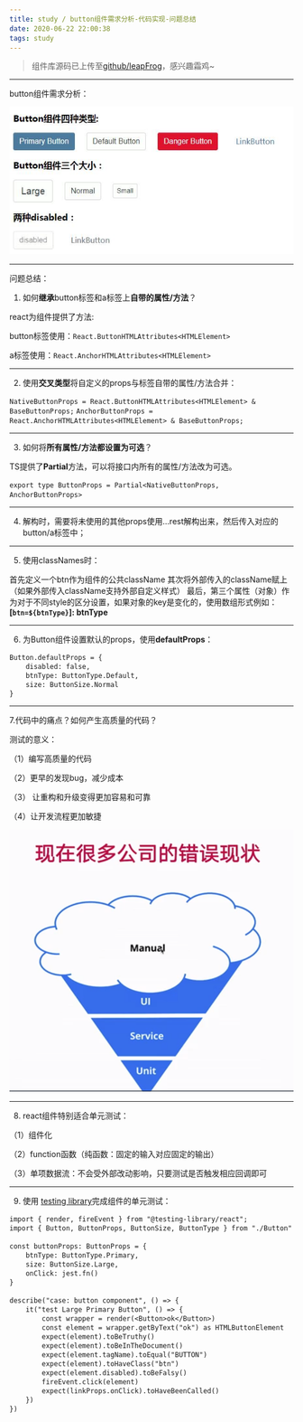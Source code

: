 ```yaml
---
title: study / button组件需求分析-代码实现-问题总结
date: 2020-06-22 22:00:38
tags: study
---
```


> 组件库源码已上传至[github/leapFrog](https://github.com/Xpigeon/leapFrog)，感兴趣霜鸡~ 

---

button组件需求分析：

![](200622-1/01.jpg)

---

问题总结：


1. 如何**继承**button标签和a标签上**自带的属性/方法**？

react为组件提供了方法:

button标签使用：`React.ButtonHTMLAttributes<HTMLElement>`

a标签使用：`React.AnchorHTMLAttributes<HTMLElement>`

---

2. 使用**交叉类型**将自定义的props与标签自带的属性/方法合并：

`NativeButtonProps = React.ButtonHTMLAttributes<HTMLElement> & BaseButtonProps;`
`AnchorButtonProps = React.AnchorHTMLAttributes<HTMLElement> & BaseButtonProps;`

---

3. 如何将**所有属性/方法都设置为可选**？

TS提供了**Partial**方法，可以将接口内所有的属性/方法改为可选。

`export type ButtonProps = Partial<NativeButtonProps, AnchorButtonProps>`

---

4. 解构时，需要将未使用的其他props使用...rest解构出来，然后传入对应的button/a标签中；

---


5. 使用classNames时：

首先定义一个btn作为组件的公共className
其次将外部传入的className赋上（如果外部传入className支持外部自定义样式）
最后，第三个属性（对象）作为对于不同style的区分设置，如果对象的key是变化的，使用数组形式例如：
**[`btn=${btnType}`]: btnType**

---


6. 为Button组件设置默认的props，使用**defaultProps**：


```
Button.defaultProps = {
    disabled: false,
    btnType: ButtonType.Default,
    size: ButtonSize.Normal
}
```

---


7.代码中的痛点？如何产生高质量的代码？

测试的意义：

（1）编写高质量的代码

（2）更早的发现bug，减少成本

（3） 让重构和升级变得更加容易和可靠

（4）让开发流程更加敏捷


![](200622-1/02.jpg)

---

8. react组件特别适合单元测试：

（1）组件化

（2）function函数（纯函数：固定的输入对应固定的输出）

（3）单项数据流：不会受外部改动影响，只要测试是否触发相应回调即可

---

9. 使用 [testing library](https://testing-library.com/)完成组件的单元测试：

```
import { render, fireEvent } from "@testing-library/react";
import { Button, ButtonProps, ButtonSize, ButtonType } from "./Button"

const buttonProps: ButtonProps = {
    btnType: ButtonType.Primary,
    size: ButtonSize.Large,
    onClick: jest.fn()
}

describe("case: button component", () => {
    it("test Large Primary Button", () => {
        const wrapper = render(<Button>ok</Button>)
        const element = wrapper.getByText("ok") as HTMLButtonElement
        expect(element).toBeTruthy()
        expect(element).toBeInTheDocument()
        expect(element.tagName).toEqual("BUTTON")
        expect(element).toHaveClass("btn")
        expect(element.disabled).toBeFalsy()
        fireEvent.click(element)
        expect(linkProps.onClick).toHaveBeenCalled()
    })
}) 
```

